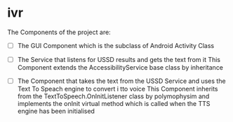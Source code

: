 # ivr

The Components of the project are: 

- [ ] The GUI Component which is the subclass of Android Activity Class
- [ ] The Service that listens for USSD results and gets the text from it
This Component extends the AccessibilityService base class by inheritance

- [ ] The Component that takes the text from the USSD Service and uses the Text To Speach engine to convert i tto voice
This Component inherits from the TextToSpeech.OnInitListener class by polymophysim and implements the onInit virtual method which is
called when the TTS engine has been initialised
